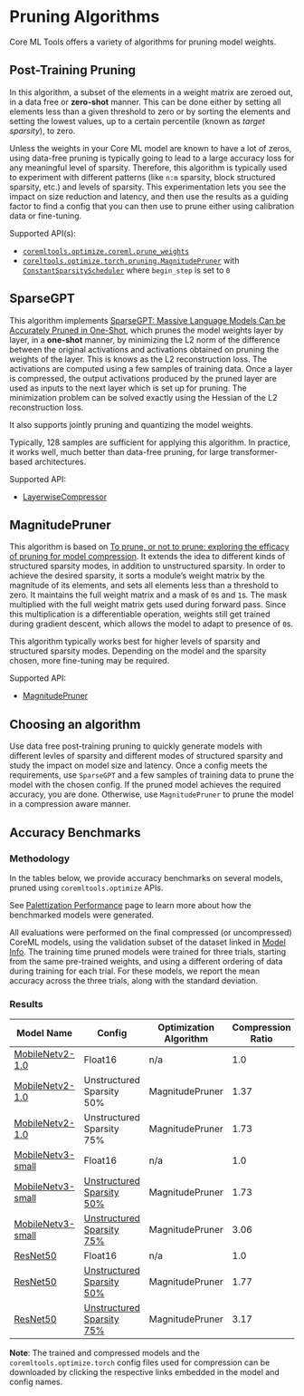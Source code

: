 Pruning Algorithms
==================

Core ML Tools offers a variety of algorithms for pruning model weights. 

## Post-Training Pruning

In this algorithm, a subset of the elements in a weight matrix are zeroed out, in a data free or **zero-shot** manner.
This can be done either by setting all elements less than a given threshold to zero or by sorting
the elements and setting the lowest values, up to a certain percentile (known as *target sparsity*), to zero.

Unless the weights in your Core ML model are known to have a lot of zeros, 
using data-free pruning is typically going to lead to a large accuracy loss for 
any meaningful level of sparsity. Therefore, this algorithm is typically used
to experiment with different patterns (like ``n:m`` sparsity, block structured sparsity, etc.) 
and levels of sparsity. This experimentation lets you see the impact on size reduction and latency, 
and then use the results as a guiding factor to find a config that you can then use to 
prune either using calibration data or fine-tuning. 

Supported API(s):

- [``coremltools.optimize.coreml.prune_weights``](https://apple.github.io/coremltools/source/coremltools.optimize.coreml.post_training_quantization.html#coremltools.optimize.coreml.prune_weights)
- [``coreltools.optimize.torch.pruning.MagnitudePruner``](https://apple.github.io/coremltools/source/coremltools.optimize.torch.pruning.html#coremltools.optimize.torch.pruning.MagnitudePruner) with [``ConstantSparsityScheduler``](https://apple.github.io/coremltools/source/coremltools.optimize.torch.pruning.html#coremltools.optimize.torch.pruning.pruning_scheduler.ConstantSparsityScheduler) where ``begin_step`` is set to ``0``


## SparseGPT

This algorithm implements [SparseGPT: Massive Language Models Can be Accurately Pruned in One-Shot](https://arxiv.org/pdf/2301.00774),
which prunes the model weights layer by layer, in a **one-shot** manner, by minimizing the L2 norm 
of the difference between the original activations and activations obtained on pruning the weights 
of the layer. This is knows as the L2 reconstruction loss. The activations are computed using a 
few samples of training data. Once a layer is compressed, the output activations produced by the 
pruned layer are used as inputs to the next layer which is set up for pruning. The minimization problem 
can be solved exactly using the Hessian of the L2 reconstruction loss. 

It also supports jointly pruning and quantizing the model weights. 

Typically, 128 samples are sufficient for applying this algorithm.
In practice, it works well, much better than data-free pruning, for large transformer-based architectures.

Supported API:

- [LayerwiseCompressor](https://apple.github.io/coremltools/source/coremltools.optimize.torch.pruning.html#sparsegpt)

## MagnitudePruner

This algorithm is based on [To prune, or not to prune: exploring the efficacy of pruning for model compression](https://arxiv.org/pdf/1710.01878). 
It extends the idea to different kinds of structured sparsity modes, in addition to unstructured sparsity. In order to achieve the 
desired sparsity, it sorts a module’s weight matrix by the magnitude of its elements, and sets all elements less than 
a threshold to zero. It maintains the full weight matrix and a mask of ``0``s and ``1``s. The mask multiplied with the
full weight matrix gets used during forward pass. Since this multiplication is a differentiable operation, weights
still get trained during gradient descent, which allows the model to adapt to presence of ``0``s. 

This algorithm typically works best for higher levels of sparsity and structured sparsity modes. 
Depending on the model and the sparsity chosen, more fine-tuning may be required.

Supported API:

- [MagnitudePruner](https://apple.github.io/coremltools/source/coremltools.optimize.torch.pruning.html#coremltools.optimize.torch.pruning.MagnitudePruner)

## Choosing an algorithm

Use data free post-training pruning to quickly generate models with different levles of sparsity and 
different modes of structured sparsity and study the impact on model size and latency. Once a 
config meets the requirements, use ``SparseGPT`` and a few samples of training data to prune the model with
the chosen config. If the pruned model achieves the required accuracy, you are done. Otherwise, use
``MagnitudePruner`` to prune the model in a compression aware manner. 

## Accuracy Benchmarks

### Methodology
    
In the tables below, we provide accuracy benchmarks on several models, pruned using `coremltools.optimize` APIs.

See [Palettization Performance](opt-palettization-perf.md) page to learn more about how the benchmarked models were generated.

All evaluations were performed on the final compressed (or uncompressed) CoreML models, using the validation subset of the dataset linked in [Model Info](opt-palettization-perf.md#model-info).
The training time pruned models were trained for three trials, starting from the same pre-trained weights, 
and using a different ordering of data during training for each trial. For these models, 
we report the mean accuracy across the three trials, along with the standard deviation.

### Results

| Model Name                                                                                                                                                                      | Config                                                                                                                                                      | Optimization Algorithm | Compression Ratio | Accuracy                  |
|---------------------------------------------------------------------------------------------------------------------------------------------------------------------------------|-------------------------------------------------------------------------------------------------------------------------------------------------------------|------------------------|-------------------|---------------------------|
| [MobileNetv2-1.0](https://ml-assets.apple.com/coreml/quantized_models/uncompressed/MobileNetV2Alpha1.mlpackage.zip)                                                             | Float16                                                                                                                                                     | n/a                    | 1.0               | 71.86                     |
| [MobileNetv2-1.0](https://ml-assets.apple.com/coreml/quantized_models/training_time_compressed/pruned/MobileNetV2Alpha1UnstructuredSparsity50.mlpackage.zip)                    | Unstructured Sparsity 50%                                                                                                                                   | MagnitudePruner        | 1.37              | 71.83 ± 0.01              |
| [MobileNetv2-1.0](https://ml-assets.apple.com/coreml/quantized_models/training_time_compressed/pruned/MobileNetV2Alpha1UnstructuredSparsity75.mlpackage.zip)                    | Unstructured Sparsity 75%                                                                                                                                   | MagnitudePruner        | 1.73              | 69.47 ± 0.07              |
| [MobileNetv3-small](https://ml-assets.apple.com/coreml/quantized_models/uncompressed/MobileNetV3Small.mlpackage.zip)                                                            | Float16                                                                                                                                                     | n/a                    | 1.0               | 67.58                     |
| [MobileNetv3-small](https://ml-assets.apple.com/coreml/quantized_models/training_time_compressed/pruned/MobileNetV3SmallUnstructuredSparsity50.mlpackage.zip)                   | [Unstructured Sparsity 50%](https://ml-assets.apple.com/coreml/quantized_models/training_time_compressed/pruned/MobileNetV3SmallUnstructuredSparsity50.yaml)| MagnitudePruner        | 1.73              | 66.55 ± 0.03              |
| [MobileNetv3-small](https://ml-assets.apple.com/coreml/quantized_models/training_time_compressed/pruned/MobileNetV3SmallUnstructuredSparsity75.mlpackage.zip)                   | [Unstructured Sparsity 75%](https://ml-assets.apple.com/coreml/quantized_models/training_time_compressed/pruned/MobileNetV3SmallUnstructuredSparsity75.yaml)| MagnitudePruner        | 3.06              | 60.52 ± 0.06              |
| [ResNet50](https://ml-assets.apple.com/coreml/quantized_models/uncompressed/ResNet50.mlpackage.zip)                                                                             | Float16                                                                                                                                                     | n/a                    | 1.0               | 76.14                     |
| [ResNet50](https://ml-assets.apple.com/coreml/quantized_models/training_time_compressed/pruned/ResNet50UnstructuredSparsity50.mlpackage.zip)                                    | [Unstructured Sparsity 50%](https://ml-assets.apple.com/coreml/quantized_models/training_time_compressed/pruned/ResNet50UnstructuredSparsity50.yaml)        | MagnitudePruner        | 1.77              | 73.64 ± 0.04              |
| [ResNet50](https://ml-assets.apple.com/coreml/quantized_models/training_time_compressed/pruned/ResNet50UnstructuredSparsity75.mlpackage.zip)                                    | [Unstructured Sparsity 75%](https://ml-assets.apple.com/coreml/quantized_models/training_time_compressed/pruned/ResNet50UnstructuredSparsity75.yaml)        | MagnitudePruner        | 3.17              | 73.40 ± 0.08              |


**Note**: The trained and compressed models and the `coremltools.optimize.torch` config files used for compression can be downloaded by clicking the respective links embedded in the model and config names.
